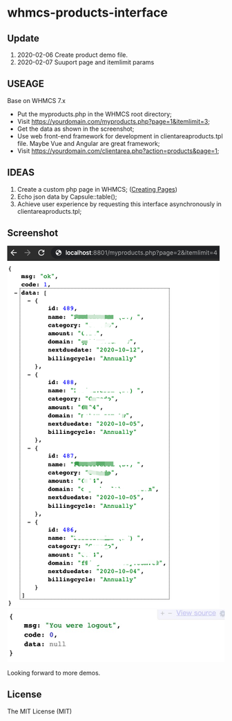 # whmcs-products-interface

## Update

1. 2020-02-06 Create product demo file.
2. 2020-02-07 Suuport page and itemlimit params

## USEAGE

Base on WHMCS 7.x

* Put the myproducts.php in the WHMCS root directory;
* Visit https://yourdomain.com/myproducts.php?page=1&itemlimit=3;
* Get the data as shown in the screenshot;
* Use web front-end framework for development in clientareaproducts.tpl file. Maybe Vue and Angular are great framework;
* Visit https://yourdomain.com/clientarea.php?action=products&page=1;

## IDEAS

1. Create a custom php page in WHMCS; ([Creating Pages](https://developers.whmcs.com/advanced/creating-pages/))
2. Echo json data by Capsule::table();
3. Achieve user experience by requesting this interface asynchronously in clientareaproducts.tpl;

## Screenshot

![screenshot-background](screenshot/screenshot-1.png)
![screenshot-background](screenshot/screenshot-2.jpg)

Looking forward to more demos.

## License

The MIT License (MIT)
